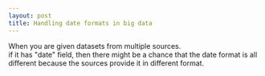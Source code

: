 ```yaml
---
layout: post
title: Handling date formats in big data
---
```


When you are given datasets from multiple sources.   
if it has "date" field, then there might be a chance that the date format is all different because the sources provide it in different format.  
